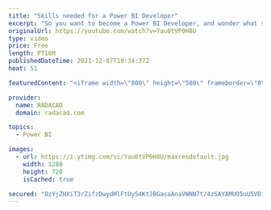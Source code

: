 ```yaml
---
title: "Skills needed for a Power BI Developer"
excerpt: "So you want to become a Power BI Developer, and wonder what skills you need to learn, what are the best resources to learn from, and where to start? This is an article and video explaining those in detail and helping you in your journey to become a Power BI Developer. Find all the links in my blog article"
originalUrl: https://youtube.com/watch?v=Yau0tVP0H8U
type: video
price: Free
length: PT16M
publishedDateTime: 2021-12-07T19:34:37Z
heat: 51

featuredContent: "<iframe width=\"800\" height=\"500\" frameborder=\"0\" src=\"https://www.youtube.com/embed/Yau0tVP0H8U\" allow=\"accelerometer; autoplay; encrypted-media; gyroscope; picture-in-picture\" allowfullscreen></iframe>"

provider:
  name: RADACAD
  domain: radacad.com

topics:
  - Power BI

images:
  - url: https://i.ytimg.com/vi/Yau0tVP0H8U/maxresdefault.jpg
    width: 1280
    height: 720
    isCached: true

secured: "OzYjZHXiT3rZifzDwydMlFtUyS4KtJBGasaAnaVWNN7t/4zSAYAMUO5uU5VD1O06UaDUmL5HHOIDJM6MCF852G2yeb7dvXtVlsNsW6nWI60pjye8I/C7m7lc2BR8HcDZ/nyRJkFY7sQfFXtbDsr2Ogc62pnig7lj13uCvda+nVsLFmoHQoV1jcVTVGRFTMAWHfdns81GRCM9yz1h6Dmh17rdVlxBbiJUmqpJZ9q2kWtBjWRNAqyPv0yULPWiZYp5CSHisEILgQbkXatb7ENNL4s5ol3+eCgZskkNUk9NVIFEf4t6BW8pUqKvcK6Q8GOB7pHPzcF96JejRpeZYXO0A3uL+c/xZm4XxQWtr0FPhmOOdILyHbI5UGWebHMoFWOB9ZLWo+rJeTHdzWVwehY6iO4+NK6KD8omefYRpVRGEPg=;AeuUfzZlELHecsZOMJHGeQ=="
---
```


